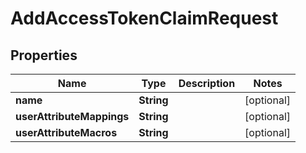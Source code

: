 

# AddAccessTokenClaimRequest


## Properties

| Name | Type | Description | Notes |
|------------ | ------------- | ------------- | -------------|
|**name** | **String** |  |  [optional] |
|**userAttributeMappings** | **String** |  |  [optional] |
|**userAttributeMacros** | **String** |  |  [optional] |



